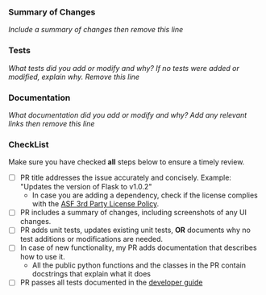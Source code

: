 ### Summary of Changes

_Include a summary of changes then remove this line_

### Tests

_What tests did you add or modify and why? If no tests were added or modified, explain why. Remove this line_

### Documentation

_What documentation did you add or modify and why? Add any relevant links then remove this line_

### CheckList
Make sure you have checked **all** steps below to ensure a timely review.
- [ ] PR title addresses the issue accurately and concisely. Example: "Updates the version of Flask to v1.0.2"
    - In case you are adding a dependency, check if the license complies with the [ASF 3rd Party License Policy](https://www.apache.org/legal/resolved.html#category-x).
- [ ] PR includes a summary of changes, including screenshots of any UI changes. 
- [ ] PR adds unit tests, updates existing unit tests, __OR__ documents why no test additions or modifications are needed.
- [ ] In case of new functionality, my PR adds documentation that describes how to use it.
    - All the public python functions and the classes in the PR contain docstrings that explain what it does
- [ ] PR passes all tests documented in the [developer guide](https://github.com/kylg/amundsenfrontendlibrary/blob/master/docs/developer_guide.md#testing)
